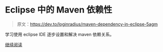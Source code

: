 # Eclipse 中的 Maven 依赖性

> 原文：<https://dev.to/loginradius/maven-dependency-in-eclipse-5agm>

学习使用 eclipse IDE 逐步设置和解决 maven 依赖关系。

[继续阅读](https://www.loginradius.com/engineering/blog/how-to-use-maven-dependency-in-eclipse/)